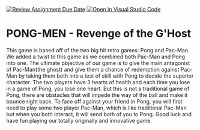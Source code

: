 [![Review Assignment Due Date](https://classroom.github.com/assets/deadline-readme-button-24ddc0f5d75046c5622901739e7c5dd533143b0c8e959d652212380cedb1ea36.svg)](https://classroom.github.com/a/eALKwJKC)
[![Open in Visual Studio Code](https://classroom.github.com/assets/open-in-vscode-718a45dd9cf7e7f842a935f5ebbe5719a5e09af4491e668f4dbf3b35d5cca122.svg)](https://classroom.github.com/online_ide?assignment_repo_id=13289983&assignment_repo_type=AssignmentRepo)
# PONG-MEN - Revenge of the G'Host

This game is based off of the two big hit retro games: Pong and Pac-Man. We added a twist to this game as we combined both Pac-Man and Pong into one. The ultimate pbjective of our game is to give the main antagonist of Pac-Man(the ghost) and give them a chance of redemption against Pac-Man by taking them both into a test of skill with Pong to decide the superior character. The two players have 3 hearts of health and each time you lose in a game of Pong, you lose one heart. But this is not a traditional game of Pong, there are obstacles that will impede the way of the ball and make it bounce right back. To face off against your friend in Pong, you will first need to play some two player Pac-Man, which is like traditional Pac-Man but when you both interact, it will send both of you to Pong. Good luck and have fun playing our totally originally and innovative game. 
